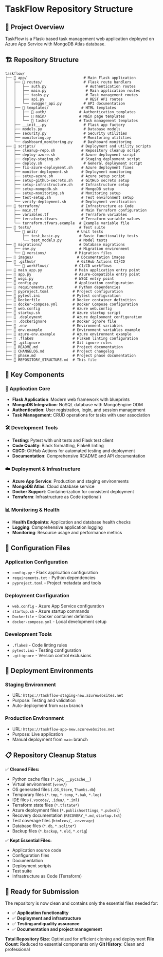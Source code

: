 # TaskFlow Repository Structure

## 📁 Project Overview
TaskFlow is a Flask-based task management web application deployed on Azure App Service with MongoDB Atlas database.

## 🏗️ Repository Structure

```
taskflow/
├── 📁 app/                          # Main Flask application
│   ├── 📁 routes/                   # Flask route handlers
│   │   ├── auth.py                  # Authentication routes
│   │   ├── main.py                  # Main application routes
│   │   ├── tasks.py                 # Task management routes
│   │   ├── api.py                   # REST API routes
│   │   └── swagger_api.py          # API documentation
│   ├── 📁 templates/               # HTML templates
│   │   ├── 📁 auth/               # Authentication templates
│   │   ├── 📁 main/               # Main page templates
│   │   └── 📁 tasks/              # Task management templates
│   ├── __init__.py                 # Flask app factory
│   ├── models.py                   # Database models
│   ├── security.py                 # Security utilities
│   ├── monitoring.py               # Monitoring utilities
│   └── dashboard_monitoring.py     # Dashboard monitoring
├── 📁 scripts/                     # Deployment and utility scripts
│   ├── cleanup-repo.sh            # Repository cleanup script
│   ├── deploy-azure.sh            # Azure deployment script
│   ├── deploy-staging.sh          # Staging deployment script
│   ├── deploy.sh                   # General deployment script
│   ├── fix-azure-deployment.sh    # Azure deployment fixes
│   ├── monitor-deployment.sh      # Deployment monitoring
│   ├── setup-azure.sh             # Azure setup script
│   ├── setup-github-secrets.sh    # GitHub secrets setup
│   ├── setup-infrastructure.sh    # Infrastructure setup
│   ├── setup-mongodb.sh           # MongoDB setup
│   ├── setup-monitoring.sh        # Monitoring setup
│   ├── test-setup.sh              # Test environment setup
│   └── verify-deployment.sh       # Deployment verification
├── 📁 terraform/                   # Infrastructure as Code
│   ├── main.tf                    # Main Terraform configuration
│   ├── variables.tf               # Terraform variables
│   ├── terraform.tfvars           # Terraform variable values
│   └── terraform.tfvars.example  # Example variable file
├── 📁 tests/                      # Test suite
│   └── 📁 unit/                  # Unit tests
│       ├── test_basic.py         # Basic functionality tests
│       └── test_models.py        # Model tests
├── 📁 migrations/                 # Database migrations
│   ├── env.py                    # Migration environment
│   └── 📁 versions/             # Migration files
├── 📁 images/                    # Documentation images
├── 📁 .github/                   # GitHub Actions CI/CD
│   └── 📁 workflows/            # CI/CD workflows
├── 📄 main_app.py               # Main application entry point
├── 📄 app.py                    # Azure-compatible entry point
├── 📄 wsgi.py                   # WSGI entry point
├── 📄 config.py                 # Application configuration
├── 📄 requirements.txt          # Python dependencies
├── 📄 pyproject.toml           # Project configuration
├── 📄 pytest.ini               # Pytest configuration
├── 📄 Dockerfile               # Docker container definition
├── 📄 docker-compose.yml       # Docker Compose configuration
├── 📄 web.config               # Azure web.config
├── 📄 startup.sh               # Azure startup script
├── 📄 .deployment              # Azure deployment configuration
├── 📄 .dockerignore            # Docker ignore file
├── 📄 .env                     # Environment variables
├── 📄 env.example              # Environment variables example
├── 📄 azure-env.example        # Azure environment example
├── 📄 .flake8                  # Flake8 linting configuration
├── 📄 .gitignore               # Git ignore rules
├── 📄 README.md                # Project documentation
├── 📄 CHANGELOG.md             # Project changelog
├── 📄 phase.md                 # Project phase documentation
└── 📄 REPOSITORY_STRUCTURE.md  # This file

```

## 🎯 Key Components

### 🚀 **Application Core**
- **Flask Application**: Modern web framework with blueprints
- **MongoDB Integration**: NoSQL database with MongoEngine ODM
- **Authentication**: User registration, login, and session management
- **Task Management**: CRUD operations for tasks with user association

### 🛠️ **Development Tools**
- **Testing**: Pytest with unit tests and Flask test client
- **Code Quality**: Black formatting, Flake8 linting
- **CI/CD**: GitHub Actions for automated testing and deployment
- **Documentation**: Comprehensive README and API documentation

### ☁️ **Deployment & Infrastructure**
- **Azure App Service**: Production and staging environments
- **MongoDB Atlas**: Cloud database service
- **Docker Support**: Containerization for consistent deployment
- **Terraform**: Infrastructure as Code (optional)

### 📊 **Monitoring & Health**
- **Health Endpoints**: Application and database health checks
- **Logging**: Comprehensive application logging
- **Monitoring**: Resource usage and performance metrics

## 🔧 **Configuration Files**

### **Application Configuration**
- `config.py` - Flask application configuration
- `requirements.txt` - Python dependencies
- `pyproject.toml` - Project metadata and tools

### **Deployment Configuration**
- `web.config` - Azure App Service configuration
- `startup.sh` - Azure startup commands
- `Dockerfile` - Docker container definition
- `docker-compose.yml` - Local development setup

### **Development Tools**
- `.flake8` - Code linting rules
- `pytest.ini` - Testing configuration
- `.gitignore` - Version control exclusions

## 🚀 **Deployment Environments**

### **Staging Environment**
- URL: `https://taskflow-staging-new.azurewebsites.net`
- Purpose: Testing and validation
- Auto-deployment from `main` branch

### **Production Environment**
- URL: `https://taskflow-app-new.azurewebsites.net`
- Purpose: Live application
- Manual deployment from `main` branch

## 📋 **Repository Cleanup Status**

✅ **Cleaned Files:**
- Python cache files (`*.pyc`, `__pycache__`)
- Virtual environment (`venv/`)
- OS generated files (`.DS_Store`, `Thumbs.db`)
- Temporary files (`*.tmp`, `*.temp`, `*.bak`, `*.log`)
- IDE files (`.vscode/`, `.idea/`, `*.iml`)
- Terraform state files (`*.tfstate*`)
- Azure deployment files (`*.publishsettings`, `*.pubxml`)
- Recovery documentation (`RECOVERY_*.md`, `startup.txt`)
- Test coverage files (`htmlcov/`, `.coverage`)
- Database files (`*.db`, `*.sqlite*`)
- Backup files (`*.backup`, `*.old`, `*.orig`)

✅ **Kept Essential Files:**
- Application source code
- Configuration files
- Documentation
- Deployment scripts
- Test suite
- Infrastructure as Code (Terraform)

## 🎉 **Ready for Submission**

The repository is now clean and contains only the essential files needed for:
- ✅ **Application functionality**
- ✅ **Deployment and infrastructure**
- ✅ **Testing and quality assurance**
- ✅ **Documentation and project management**

**Total Repository Size**: Optimized for efficient cloning and deployment
**File Count**: Reduced to essential components only
**Git History**: Clean and professional 
